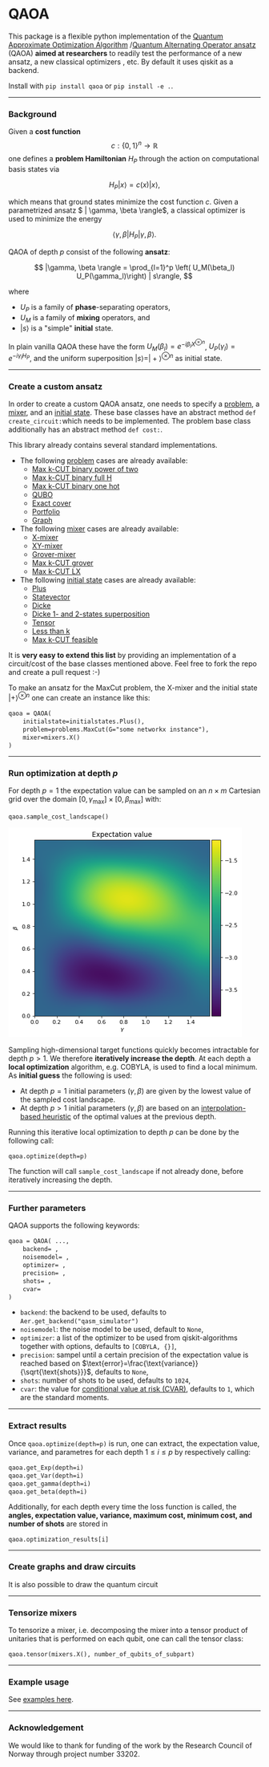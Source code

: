 # QAOA

This package is a flexible python implementation of the [Quantum Approximate Optimization Algorithm](https://arxiv.org/pdf/1411.4028.pdf) /[Quantum Alternating Operator ansatz](https://arxiv.org/pdf/1709.03489.pdf)  (QAOA) **aimed at researchers** to readily test the performance of a new ansatz, a new classical optimizers <!-- optimizer? (without s)-->, etc. By default it uses qiskit as a backend.

Install with `pip install qaoa` or `pip install -e .`.

***
### Background
Given a **cost function** 
$$c: \lbrace 0, 1\rbrace^n \rightarrow \mathbb{R}$$
one defines a **problem Hamiltonian** $H_P$ through the action on computational basis states via

$$ H_P |x\rangle = c(x) |x\rangle,$$

which means that ground states minimize the cost function $c$.
Given a parametrized ansatz $ | \gamma, \beta \rangle$, a classical optimizer is used to minimize the energy <!-- $ | \gamma, \beta \rangle$ doesn't show up correctly, suspect we need to delete a space => $| \gamma, \beta \rangle$-->

$$ \langle \gamma, \beta | H_P | \gamma, \beta \rangle.$$

QAOA of depth $p$ consist of the following **ansatz**:

$$ |\gamma, \beta \rangle = \prod_{l=1}^p \left( U_M(\beta_l) U_P(\gamma_l)\right) | s\rangle, $$

where

- $U_P$ is a family of **phase**-separating operators,
- $U_M$ is a family of **mixing** operators, and
- $|s\rangle$ is a "simple" **initial** state.

In plain vanilla QAOA these have the form
$U_M(\beta_l)=e^{-i\beta_l X^{\otimes n}}$,  $U_P(\gamma_l)=e^{-i\gamma_l H_P}$, and the uniform superposition $| s \rangle = |+\rangle^{\otimes n}$ as initial state.

***
### Create a custom ansatz

In order to create a custom QAOA ansatz, one needs to specify a [problem](qaoa/problems/base_problem.py), a [mixer](qaoa/mixers/base_mixer.py), and an [initial state](qaoa/initialstates/base_initialstate.py). These base classes have an abstract method `def create_circuit:`which needs to be implemented. The problem base class additionally has an abstract method `def cost:`.

This library already contains several standard implementations.

- The following [problem](qaoa/problems/base_problem.py) cases are already available:
	- [Max k-CUT binary power of two](qaoa/problems/maxkcut_binary_powertwo.py)
	- [Max k-CUT binary full H](qaoa/problems/maxkcut_binary_fullH.py)
	- [Max k-CUT binary one hot](qaoa/problems/maxkcut_binary_one_hot.py)
	- [QUBO](qaoa/problems/qubo_problem.py)
	- [Exact cover](qaoa/problems/exactcover_problem.py)
	- [Portfolio](qaoa/problems/portfolio_problem.py)
	- [Graph](qaoa/problems/graph_problem.py)
- The following [mixer](qaoa/mixers/base_mixer.py) cases are already available:
	- [X-mixer](qaoa/mixers/x_mixer.py)
	- [XY-mixer](qaoa/mixers/xy_mixer.py)
	- [Grover-mixer](qaoa/mixers/grover_mixer.py)
	- [Max k-CUT grover](qaoa/mixers/maxkcut_grover_mixer.py)
	- [Max k-CUT LX](qaoa/mixers/maxkcut_lx_mixer.py)
- The following [initial state](qaoa/initialstates/base_initialstate.py) cases are already available:
	- [Plus](qaoa/initialstates/plus_initialstate.py)
	- [Statevector](qaoa/initialstates/statevector_initialstate.py)
	- [Dicke](qaoa/initialstates/dicke_initialstate.py)
	- [Dicke 1- and 2-states superposition](qaoa/initialstates/dicke1_2_initialstate.py)
	- [Tensor](qaoa/initialstates/tensor_initialstate.py)
	- [Less than k](qaoa/initialstates/lessthank_initialstate.py)
	- [Max k-CUT feasible](qaoa/initialstates/maxkcut_feasible_initialstate.py)
<!--added all of the files for initial state, problem, mixer.. Need to remove some if not all of them are supposed to be there (for example the tensor one?)-->
It is **very easy to extend this list** by providing  an implementation of a circuit/cost of the base classes mentioned above. Feel free to fork the repo and create a pull request :-)

To make an ansatz for the MaxCut problem, the X-mixer and the initial state $|+\rangle^{\otimes n}$  one can create an instance like this: 

	qaoa = QAOA(
		initialstate=initialstates.Plus(),
		problem=problems.MaxCut(G="some networkx instance"),
		mixer=mixers.X()
	)

***
### Run optimization at depth $p$

For depth $p=1$ the expectation value can be sampled on an $n\times m$ Cartesian grid over the domain $[0,\gamma_\text{max}]\times[0,\beta_\text{max}]$ with:
		
	qaoa.sample_cost_landscape()
	
![Energy landscape](images/E.png  "Energy landscape")

Sampling high-dimensional target functions quickly becomes intractable for depth $p>1$. We therefore **iteratively increase the depth**. At each depth a **local optimization** algorithm, e.g. COBYLA, is used to find a local minimum. As **initial guess** the following is used:

- At depth $p=1$ initial parameters $(\gamma, \beta)$ are given by the lowest value of the sampled cost landscape. 
- At depth $p>1$ initial parameters $(\gamma, \beta)$ are based on an [interpolation-based heuristic](https://arxiv.org/pdf/1812.01041.pdf) of the optimal values at the previous depth.

Running this iterative local optimization to depth $p$ can be done by the following call:

	qaoa.optimize(depth=p)

The function will call `sample_cost_landscape` if not already done, before iteratively increasing the depth.

***
### Further parameters

QAOA supports the following keywords:

	qaoa = QAOA( ...,
		backend= ,
		noisemodel= ,
		optimizer= ,
		precision= ,
		shots= ,
		cvar=
	)

- `backend`: the backend to be used, defaults to `Aer.get_backend("qasm_simulator")`
- `noisemodel`: the noise model to be used, default to `None`,
- `optimizer`: a list of the optimizer to be used from qiskit-algorithms together with options, defaults to `[COBYLA, {}]`,
- `precision`: sampel until a certain precision of the expectation value is reached based on $\text{error}=\frac{\text{variance}}{\sqrt{\text{shots}}}$, defaults to `None`,
- `shots`: number of shots to be used, defaults to `1024`,
- `cvar`: the value for [conditional value at risk (CVAR)](https://arxiv.org/pdf/1907.04769.pdf), defaults to `1`, which are the standard moments.

***
### Extract results

Once `qaoa.optimize(depth=p)` is run, one can extract, the expectation value, variance, and parametres for each depth $1\leq i \leq p$ by respectively calling:

	qaoa.get_Exp(depth=i)
	qaoa.get_Var(depth=i)
	qaoa.get_gamma(depth=i)
	qaoa.get_beta(depth=i)

Additionally, for each depth every time the loss function is called, the **angles, expectation value, variance, maximum cost, minimum cost, **and** number of shots** are stored in 

	qaoa.optimization_results[i]


***
### Create graphs and draw circuits
It is also possible to draw the quantum circuit
***
### Tensorize mixers
To tensorize a mixer, i.e. decomposing the mixer into a tensor product of unitaries that is 
performed on each qubit, one can call the tensor class:

	qaoa.tensor(mixers.X(), number_of_qubits_of_subpart)
<!--find out the number of qubits we want here -->

***
### Example usage

See [examples here](examples/).


***
### Acknowledgement
We would like to thank for funding of the work by the Research Council of Norway through project number 33202.
